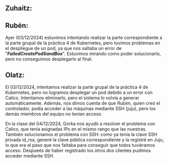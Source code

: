 ## Zuhaitz:


## Rubén:
Ayer (03/12/2024) estuvimos intentando realizar la parte correspondiente a la parte grupal de la práctica 4 de Kubernetes, pero tuvimos problemas en el despliegue de un pod, ya que nos saltaba un error de "***FailedCreatePodSandBox***". Estuvimos mirando como poder solucionarlo, pero no conseguimos desplegarlo al final.

## Olatz:
El 03/12/2024, intentamos realizar la parte grupal de la práctica 4 de Kubernetes, pero no logramos desplegar un pod debido a un error con Calico. Intentamos eliminarlo, pero el sistema lo volvía a generar automáticamente. Además, nos dimos cuenta de que Rubén, quien creó el controlador, podía acceder a las máquinas mediante SSH (juju), pero los demás miembros del equipo no tenían acceso.

En la clase del 04/12/2024, Gorka nos ayudó a resolver el problema con Calico, que tenía asignadas IPs en el mismo rango que las nuestras. También solucionamos el problema con SSH: como ya tenía la clave SSH privada id_rsa, generé la clave pública correspondiente y la registré en Juju, lo que era el paso que nos faltaba para conseguir que todos tuviéramos acceso. Despueés de haber registrado los otros dos clientes pudimos acceder mediante SSH.
